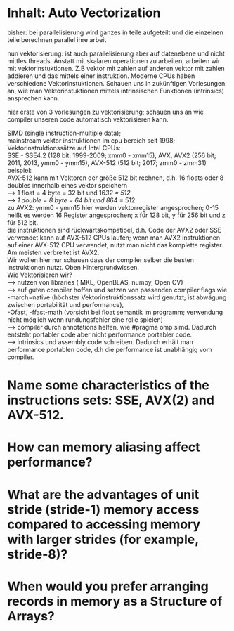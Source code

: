 # Inhalt: Auto Vectorization  

bisher: bei parallelisierung wird ganzes in teile aufgeteilt und die einzelnen teile berechnen parallel ihre arbeit  

nun vektorisierung: ist auch parallelisierung aber auf datenebene und nicht mittles threads. Anstatt mit skalaren operationen zu arbeiten, arbeiten wir mit vektorinstuktionen. Z.B vektor mit zahlen auf anderen vektor mit zahlen addieren und das mittels einer instruktion. Moderne CPUs haben verschiedene Vektorinstuktionen. Schauen uns in zukünftigen Vorlesungen an, wie man Vektorinstuktionen mittels intrinsischen Funktionen (intrinsics) ansprechen kann.  

hier erste von 3 vorlesungen zu vektorisierung; schauen uns an wie compiler unseren code automatisch vektorisieren kann.  

SIMD (single instruction-multiple data);  
mainstream vektor instruktionen im cpu bereich seit 1998;  
Vektorinstruktionssätze auf Intel CPUs:     
    SSE - SSE4.2 (128 bit; 1999-2009; xmm0 - xmm15), AVX, AVX2 (256 bit; 2011, 2013, ymm0 - ymm15), AVX-512 (512 bit; 2017; zmm0 - zmm31)  
    beispiel:  
    AVX-512 kann mit Vektoren der größe 512 bit rechnen, d.h. 16 floats oder 8 doubles innerhalb eines vektor speichern  
        --> 1 float = 4 byte = 32 bit und 16*32 = 512  
        --> 1 double = 8 byte = 64 bit und 8*64 = 512  
    zu AVX2: ymm0 - ymm15 hier werden vektorregister angesprochen; 0-15 heißt es werden 16 Register angesprochen; x für 128 bit, y für 256 bit und z für 512 bit.  
    die instruktionen sind rückwärtskompatibel, d.h. Code der AVX2 oder SSE verwendet kann auf AVX-512 CPUs laufen; wenn man AVX2 instruktionen auf einer AVX-512 CPU verwendet, nutzt man nicht das komplette register.  
    Am meisten verbreitet ist AVX2.  
Wir wollen hier nur schauen dass der compiler selber die besten instruktionen nutzt. Oben Hintergrundwissen.  
Wie Vektorisieren wir?  
    --> nutzen von libraries ( MKL, OpenBLAS, numpy, Open CV)  
    --> auf guten compiler hoffen und setzen von passenden compiler flags wie  
        -march=native (höchster Vektorinstruktionssatz wird genutzt; ist abwägung zwischen portabilität und performance),  
        -Ofast, -ffast-math (vorsicht bei float semantik im programm; verwendung nicht möglich wenn rundungsfehler eine rolle spielen)  
    --> compiler durch annotations helfen, wie #pragma omp simd. Dadurch entsteht portabler code aber nicht performance portabler code.  
    --> intrinsics und assembly code schreiben. Dadurch erhält man performance portablen code, d.h die performance ist unabhängig vom compiler.  









# Name some characteristics of the instructions sets: SSE, AVX(2) and AVX-512.


# How can memory aliasing affect performance?


# What are the advantages of unit stride (stride-1) memory access compared to accessing memory with larger strides (for example, stride-8)?


# When would you prefer arranging records in memory as a Structure of Arrays?
